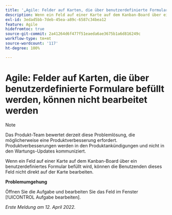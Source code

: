 ```yaml
---
title: '„Agile: Felder auf Karten, die über benutzerdefinierte Formulare befüllt werden, können nicht bearbeitet werden“'
description: Wenn ein Feld auf einer Karte auf dem Kanban-Board über ein benutzerdefiniertes Formular befüllt wird, können die Benutzenden dieses Feld nicht direkt auf der Karte bearbeiten.
exl-id: 3edad5bb-7deb-45ea-a89c-6587c34bea12
feature: Agile
hidefromtoc: true
source-git-commit: 2a41264d6f477f51eaeda6ae3675b1a6d816249c
workflow-type: tm+mt
source-wordcount: '117'
ht-degree: 100%

---
```


# Agile: Felder auf Karten, die über benutzerdefinierte Formulare befüllt werden, können nicht bearbeitet werden

>[!NOTE]
>
>Das Produkt-Team bewertet derzeit diese Problemlösung, die möglicherweise eine Produktverbesserung erfordert. Produktverbesserungen werden in den Produktankündigungen und nicht in den Wartungs-Updates kommuniziert.

Wenn ein Feld auf einer Karte auf dem Kanban-Board über ein benutzerdefiniertes Formular befüllt wird, können die Benutzenden dieses Feld nicht direkt auf der Karte bearbeiten.

**Problemumgehung**

Öffnen Sie die Aufgabe und bearbeiten Sie das Feld im Fenster [!UICONTROL Aufgabe bearbeiten].

_Erste Meldung am 12. April 2022._
